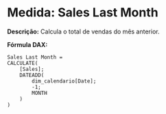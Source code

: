 # Medida: Sales Last Month

**Descrição:** Calcula o total de vendas do mês anterior.

**Fórmula DAX:**
```DAX
Sales Last Month = 
CALCULATE(
    [Sales];
    DATEADD(
        dim_calendario[Date];
        -1;
        MONTH
    )
)
